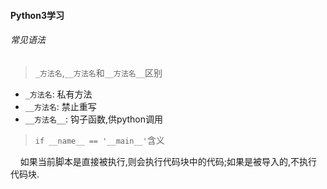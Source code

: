 #### Python3学习


###### 常见语法

> `_方法名`,`__方法名`和`__方法名__`区别

* `_方法名`: 私有方法
* `__方法名`: 禁止重写
* `__方法名__`: 钩子函数,供python调用


> `if __name__ == '__main__'`含义

  &nbsp;&nbsp;&nbsp;&nbsp;如果当前脚本是直接被执行,则会执行代码块中的代码;如果是被导入的,不执行代码块.
